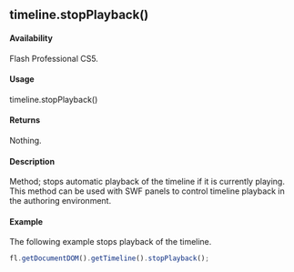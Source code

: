 ## timeline.stopPlayback()

#### Availability

Flash Professional CS5.

#### Usage

timeline.stopPlayback()

#### Returns

Nothing.

#### Description

Method; stops automatic playback of the timeline if it is currently playing. This method can be used with SWF panels to control timeline playback in the authoring environment.

#### Example

The following example stops playback of the timeline.
```javascript
fl.getDocumentDOM().getTimeline().stopPlayback();
```